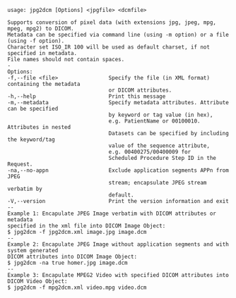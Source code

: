     usage: jpg2dcm [Options] <jpgfile> <dcmfile>

    Supports conversion of pixel data (with extensions jpg, jpeg, mpg, mpeg, mpg2) to DICOM. 
    Metadata can be specified via command line (using -m option) or a file (using -f option).
    Character set ISO_IR 100 will be used as default charset, if not specified in metadata.
    File names should not contain spaces.
    -
    Options:
    -f,--file <file>                Specify the file (in XML format) containing the metadata 
                                    or DICOM attributes.
    -h,--help                       Print this message
    -m,--metadata                   Specify metadata attributes. Attribute can be specified 
                                    by keyword or tag value (in hex), 
                                    e.g. PatientName or 00100010. Attributes in nested 
                                    Datasets can be specified by including the keyword/tag 
                                    value of the sequence attribute, 
                                    e.g. 00400275/00400009 for 
                                    Scheduled Procedure Step ID in the Request.
    -na,--no-appn                   Exclude application segments APPn from JPEG
                                    stream; encapsulate JPEG stream verbatim by
                                    default.
    -V,--version                    Print the version information and exit
    --
    Example 1: Encapulate JPEG Image verbatim with DICOM attributes or metadata 
    specified in the xml file into DICOM Image Object:
    $ jpg2dcm -f jpg2dcm.xml image.jpg image.dcm
    --
    Example 2: Encapulate JPEG Image without application segments and with system generated 
    DICOM attributes into DICOM Image Object:
    $ jpg2dcm -na true homer.jpg image.dcm
    --
    Example 3: Encapulate MPEG2 Video with specified DICOM attributes into
    DICOM Video Object:
    $ jpg2dcm -f mpg2dcm.xml video.mpg video.dcm